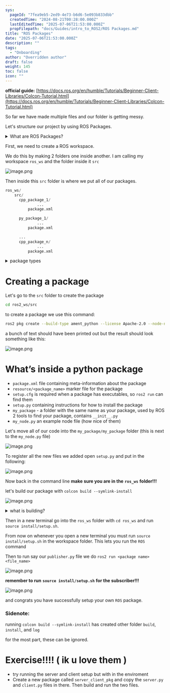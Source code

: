 ```yaml
---
sys:
  pageId: "7fea9eb5-2ed9-4e73-b6d6-5e093b833dbb"
  createdTime: "2024-08-21T00:28:00.000Z"
  lastEditedTime: "2025-07-06T21:53:00.000Z"
  propFilepath: "docs/Guides/intro_to_ROS2/ROS Packages.md"
title: "ROS Packages"
date: "2025-07-06T21:53:00.000Z"
description: ""
tags:
  - "Onboarding"
author: "Overridden author"
draft: false
weight: 145
toc: false
icon: ""
---
```


**official guide:** [https://docs.ros.org/en/humble/Tutorials/Beginner-Client-Libraries/Colcon-Tutorial.html](https://docs.ros.org/en/humble/Tutorials/Beginner-Client-Libraries/Colcon-Tutorial.html)

So far we have made multiple files and our folder is getting messy.

Let's structure our project by using ROS Packages.

<details>
      <summary>What are ROS Packages?</summary>
      ROS Packages are, as the name implies, packages of code that are highly sharable between ROS developers.
  </details>

First, we need to create a ROS workspace.

We do this by making 2 folders one inside another. I am calling my workspace `ros_ws` and the folder inside it `src`

![image.png](https://prod-files-secure.s3.us-west-2.amazonaws.com/d518164a-d88e-44d1-a4ee-3adb3bd8bce0/70706947-fd18-4537-a67b-e12946812d31/image.png?X-Amz-Algorithm=AWS4-HMAC-SHA256&X-Amz-Content-Sha256=UNSIGNED-PAYLOAD&X-Amz-Credential=ASIAZI2LB466VKBV7NH4%2F20250724%2Fus-west-2%2Fs3%2Faws4_request&X-Amz-Date=20250724T200900Z&X-Amz-Expires=3600&X-Amz-Security-Token=IQoJb3JpZ2luX2VjEAwaCXVzLXdlc3QtMiJIMEYCIQCE5Q6%2Btfvpr%2FaGszbzEFQ6T8GqnEJ0g3cxcMWwd8DRpwIhALiytDZWgeQSAuHcD1A89Ym4TqXisOMO4DakwdfvZMGlKv8DCDQQABoMNjM3NDIzMTgzODA1Igzf%2B2pNgERwwIXBJXwq3APIaI%2BBvuPt34yNr28bKy14pOOP04X4ajTJfmnXyAy6ryZKaGK%2FO4P1NI72EHsPN9co%2BFdAfvq8xhgIAXU60ZfXv8vGAVDVL%2B0fuwR7gmkq7x0hMcObZPpGHqVlPJKZqdDzrv%2FM7J12zkgcPwTZ%2BiF3uH6jyEeffJlVrESKdob4Rl1QadrdiTRgBVgaEr6DWnuBxG%2FENotilABcglD0rRsRaaW3IxrZF7QGVVUB1MtNSBd1Fq7Rq5aNfCvqnmKpTN6IKsYi8UHBFrxxsOp0atYuXXTuhYYFhRE6S4HRHJy%2BAP%2BUmR6SX1nehz6PQnPchTLJMWufQLql4u5rzmboZ6WKojzg1H4PVbAAjqtNjQ74YP3MUyOilS1tv1H3qoS7UuPl15a2A%2BMUyyUmyZgKQwrvB9AfVcnlQbIizIKTMC%2FMluXYKGovJloPmufPOCMIrwQ3PjqPb%2FZs%2FTFjXU2THoAxZM3cCwF2CHrnssEABXNAc5Sx5W%2BojtzZt%2BwxaGcUurpV3XzRb8PJpB%2Fbdq3vff5I3gHAKs%2Fu%2BJiBbEHVp2%2FIO6xjKUOvPPuXsTlj38HzAC0EqJW8rBPkHjWi%2FhIcSQ4W9vlDB71fXJik96LQVCdq8IkEy2zg9odNSCtTQDCHj4rEBjqkAcJeQU21re5D82YMY%2BCHHoOrFYMKRdfUhfgPN4gSvqIg4yiF3wWqAaKH8S%2BYWBmM1m8D8JH9bkc%2B0%2FA6Ej0sX99HKXQkHYjb%2FTqHZ%2FryqBIvgvg1vBkTUoP8iq3DjSvd5dmmEh5HegT5mht6VRqmyR%2FzWAJnDT1vfkbFUqmmmL08qImYUL5c%2BDoXjXdsJyvSu2tlbb70NfqObtUEw6ltZ4gL%2F7y2&X-Amz-Signature=e6369fbb2a51667ff3811fbcd06f31ce96128a540efe376e07a3e88109697766&X-Amz-SignedHeaders=host&x-amz-checksum-mode=ENABLED&x-id=GetObject)

Then inside this `src` folder is where we put all of our packages.

```python
ros_ws/
    src/
      cpp_package_1/
		      ...
          package.xml

      py_package_1/
		      ...
          package.xml

      ...
      cpp_package_n/
		      ...
          package.xml

```

<details>

<summary>package types</summary>

packages can be either `C++` or python.

the intern file structure is different for each but for this guide we will stick to creating python packages

</details>

# Creating a package

Let's go to the `src` folder to create the package

```bash
cd ros2_ws/src
```

to create a package we use this command:

```bash
ros2 pkg create --build-type ament_python --license Apache-2.0 --node-name my_node my_package
```

a bunch of text should have been printed out but the result should look something like this:

![image.png](https://prod-files-secure.s3.us-west-2.amazonaws.com/d518164a-d88e-44d1-a4ee-3adb3bd8bce0/e6cf1e3f-8512-4a3e-b131-079f800bf3e8/image.png?X-Amz-Algorithm=AWS4-HMAC-SHA256&X-Amz-Content-Sha256=UNSIGNED-PAYLOAD&X-Amz-Credential=ASIAZI2LB466VKBV7NH4%2F20250724%2Fus-west-2%2Fs3%2Faws4_request&X-Amz-Date=20250724T200900Z&X-Amz-Expires=3600&X-Amz-Security-Token=IQoJb3JpZ2luX2VjEAwaCXVzLXdlc3QtMiJIMEYCIQCE5Q6%2Btfvpr%2FaGszbzEFQ6T8GqnEJ0g3cxcMWwd8DRpwIhALiytDZWgeQSAuHcD1A89Ym4TqXisOMO4DakwdfvZMGlKv8DCDQQABoMNjM3NDIzMTgzODA1Igzf%2B2pNgERwwIXBJXwq3APIaI%2BBvuPt34yNr28bKy14pOOP04X4ajTJfmnXyAy6ryZKaGK%2FO4P1NI72EHsPN9co%2BFdAfvq8xhgIAXU60ZfXv8vGAVDVL%2B0fuwR7gmkq7x0hMcObZPpGHqVlPJKZqdDzrv%2FM7J12zkgcPwTZ%2BiF3uH6jyEeffJlVrESKdob4Rl1QadrdiTRgBVgaEr6DWnuBxG%2FENotilABcglD0rRsRaaW3IxrZF7QGVVUB1MtNSBd1Fq7Rq5aNfCvqnmKpTN6IKsYi8UHBFrxxsOp0atYuXXTuhYYFhRE6S4HRHJy%2BAP%2BUmR6SX1nehz6PQnPchTLJMWufQLql4u5rzmboZ6WKojzg1H4PVbAAjqtNjQ74YP3MUyOilS1tv1H3qoS7UuPl15a2A%2BMUyyUmyZgKQwrvB9AfVcnlQbIizIKTMC%2FMluXYKGovJloPmufPOCMIrwQ3PjqPb%2FZs%2FTFjXU2THoAxZM3cCwF2CHrnssEABXNAc5Sx5W%2BojtzZt%2BwxaGcUurpV3XzRb8PJpB%2Fbdq3vff5I3gHAKs%2Fu%2BJiBbEHVp2%2FIO6xjKUOvPPuXsTlj38HzAC0EqJW8rBPkHjWi%2FhIcSQ4W9vlDB71fXJik96LQVCdq8IkEy2zg9odNSCtTQDCHj4rEBjqkAcJeQU21re5D82YMY%2BCHHoOrFYMKRdfUhfgPN4gSvqIg4yiF3wWqAaKH8S%2BYWBmM1m8D8JH9bkc%2B0%2FA6Ej0sX99HKXQkHYjb%2FTqHZ%2FryqBIvgvg1vBkTUoP8iq3DjSvd5dmmEh5HegT5mht6VRqmyR%2FzWAJnDT1vfkbFUqmmmL08qImYUL5c%2BDoXjXdsJyvSu2tlbb70NfqObtUEw6ltZ4gL%2F7y2&X-Amz-Signature=8ea5b992eb3faa78b92f5c0e020a42749f06c6d86226e23b95d7c25ab3aa7c2b&X-Amz-SignedHeaders=host&x-amz-checksum-mode=ENABLED&x-id=GetObject)

# What’s inside a python package

- `package.xml` file containing meta-information about the package
- `resource/<package_name>` marker file for the package
- `setup.cfg` is required when a package has executables, so `ros2 run` can find them
- `setup.py` containing instructions for how to install the package
- `my_package` - a folder with the same name as your package, used by ROS 2 tools to find your package, contains `__init__.py`
- `my_node.py` an example node file (how nice of them)

Let's move all of our code into the `my_package/my_package` folder (this is next to the `my_node.py` file)

![image.png](https://prod-files-secure.s3.us-west-2.amazonaws.com/d518164a-d88e-44d1-a4ee-3adb3bd8bce0/9ce58f11-0da9-4d3e-b86d-506a9685d378/image.png?X-Amz-Algorithm=AWS4-HMAC-SHA256&X-Amz-Content-Sha256=UNSIGNED-PAYLOAD&X-Amz-Credential=ASIAZI2LB466VKBV7NH4%2F20250724%2Fus-west-2%2Fs3%2Faws4_request&X-Amz-Date=20250724T200900Z&X-Amz-Expires=3600&X-Amz-Security-Token=IQoJb3JpZ2luX2VjEAwaCXVzLXdlc3QtMiJIMEYCIQCE5Q6%2Btfvpr%2FaGszbzEFQ6T8GqnEJ0g3cxcMWwd8DRpwIhALiytDZWgeQSAuHcD1A89Ym4TqXisOMO4DakwdfvZMGlKv8DCDQQABoMNjM3NDIzMTgzODA1Igzf%2B2pNgERwwIXBJXwq3APIaI%2BBvuPt34yNr28bKy14pOOP04X4ajTJfmnXyAy6ryZKaGK%2FO4P1NI72EHsPN9co%2BFdAfvq8xhgIAXU60ZfXv8vGAVDVL%2B0fuwR7gmkq7x0hMcObZPpGHqVlPJKZqdDzrv%2FM7J12zkgcPwTZ%2BiF3uH6jyEeffJlVrESKdob4Rl1QadrdiTRgBVgaEr6DWnuBxG%2FENotilABcglD0rRsRaaW3IxrZF7QGVVUB1MtNSBd1Fq7Rq5aNfCvqnmKpTN6IKsYi8UHBFrxxsOp0atYuXXTuhYYFhRE6S4HRHJy%2BAP%2BUmR6SX1nehz6PQnPchTLJMWufQLql4u5rzmboZ6WKojzg1H4PVbAAjqtNjQ74YP3MUyOilS1tv1H3qoS7UuPl15a2A%2BMUyyUmyZgKQwrvB9AfVcnlQbIizIKTMC%2FMluXYKGovJloPmufPOCMIrwQ3PjqPb%2FZs%2FTFjXU2THoAxZM3cCwF2CHrnssEABXNAc5Sx5W%2BojtzZt%2BwxaGcUurpV3XzRb8PJpB%2Fbdq3vff5I3gHAKs%2Fu%2BJiBbEHVp2%2FIO6xjKUOvPPuXsTlj38HzAC0EqJW8rBPkHjWi%2FhIcSQ4W9vlDB71fXJik96LQVCdq8IkEy2zg9odNSCtTQDCHj4rEBjqkAcJeQU21re5D82YMY%2BCHHoOrFYMKRdfUhfgPN4gSvqIg4yiF3wWqAaKH8S%2BYWBmM1m8D8JH9bkc%2B0%2FA6Ej0sX99HKXQkHYjb%2FTqHZ%2FryqBIvgvg1vBkTUoP8iq3DjSvd5dmmEh5HegT5mht6VRqmyR%2FzWAJnDT1vfkbFUqmmmL08qImYUL5c%2BDoXjXdsJyvSu2tlbb70NfqObtUEw6ltZ4gL%2F7y2&X-Amz-Signature=c155631fecf70e5c57311ac7a118cf1e5d6b48410d2830fe99e6c5acf5ead57a&X-Amz-SignedHeaders=host&x-amz-checksum-mode=ENABLED&x-id=GetObject)

To register all the new files we added open `setup.py` and put in the following:

![image.png](https://prod-files-secure.s3.us-west-2.amazonaws.com/d518164a-d88e-44d1-a4ee-3adb3bd8bce0/1cd7c262-4cae-4496-9d75-c178537d24a2/image.png?X-Amz-Algorithm=AWS4-HMAC-SHA256&X-Amz-Content-Sha256=UNSIGNED-PAYLOAD&X-Amz-Credential=ASIAZI2LB466VKBV7NH4%2F20250724%2Fus-west-2%2Fs3%2Faws4_request&X-Amz-Date=20250724T200900Z&X-Amz-Expires=3600&X-Amz-Security-Token=IQoJb3JpZ2luX2VjEAwaCXVzLXdlc3QtMiJIMEYCIQCE5Q6%2Btfvpr%2FaGszbzEFQ6T8GqnEJ0g3cxcMWwd8DRpwIhALiytDZWgeQSAuHcD1A89Ym4TqXisOMO4DakwdfvZMGlKv8DCDQQABoMNjM3NDIzMTgzODA1Igzf%2B2pNgERwwIXBJXwq3APIaI%2BBvuPt34yNr28bKy14pOOP04X4ajTJfmnXyAy6ryZKaGK%2FO4P1NI72EHsPN9co%2BFdAfvq8xhgIAXU60ZfXv8vGAVDVL%2B0fuwR7gmkq7x0hMcObZPpGHqVlPJKZqdDzrv%2FM7J12zkgcPwTZ%2BiF3uH6jyEeffJlVrESKdob4Rl1QadrdiTRgBVgaEr6DWnuBxG%2FENotilABcglD0rRsRaaW3IxrZF7QGVVUB1MtNSBd1Fq7Rq5aNfCvqnmKpTN6IKsYi8UHBFrxxsOp0atYuXXTuhYYFhRE6S4HRHJy%2BAP%2BUmR6SX1nehz6PQnPchTLJMWufQLql4u5rzmboZ6WKojzg1H4PVbAAjqtNjQ74YP3MUyOilS1tv1H3qoS7UuPl15a2A%2BMUyyUmyZgKQwrvB9AfVcnlQbIizIKTMC%2FMluXYKGovJloPmufPOCMIrwQ3PjqPb%2FZs%2FTFjXU2THoAxZM3cCwF2CHrnssEABXNAc5Sx5W%2BojtzZt%2BwxaGcUurpV3XzRb8PJpB%2Fbdq3vff5I3gHAKs%2Fu%2BJiBbEHVp2%2FIO6xjKUOvPPuXsTlj38HzAC0EqJW8rBPkHjWi%2FhIcSQ4W9vlDB71fXJik96LQVCdq8IkEy2zg9odNSCtTQDCHj4rEBjqkAcJeQU21re5D82YMY%2BCHHoOrFYMKRdfUhfgPN4gSvqIg4yiF3wWqAaKH8S%2BYWBmM1m8D8JH9bkc%2B0%2FA6Ej0sX99HKXQkHYjb%2FTqHZ%2FryqBIvgvg1vBkTUoP8iq3DjSvd5dmmEh5HegT5mht6VRqmyR%2FzWAJnDT1vfkbFUqmmmL08qImYUL5c%2BDoXjXdsJyvSu2tlbb70NfqObtUEw6ltZ4gL%2F7y2&X-Amz-Signature=eaf8059df98cf0394e26688e0bf6abddbad07cf94df815b87a6157d22d3a8273&X-Amz-SignedHeaders=host&x-amz-checksum-mode=ENABLED&x-id=GetObject)

Now back in the command line **make sure you are in the** **`ros_ws`** **folder!!!**

let's build our package with `colcon build --symlink-install`

![image.png](https://prod-files-secure.s3.us-west-2.amazonaws.com/d518164a-d88e-44d1-a4ee-3adb3bd8bce0/2f2a0d27-b173-48fd-b189-5f5c0ce65619/image.png?X-Amz-Algorithm=AWS4-HMAC-SHA256&X-Amz-Content-Sha256=UNSIGNED-PAYLOAD&X-Amz-Credential=ASIAZI2LB466VKBV7NH4%2F20250724%2Fus-west-2%2Fs3%2Faws4_request&X-Amz-Date=20250724T200900Z&X-Amz-Expires=3600&X-Amz-Security-Token=IQoJb3JpZ2luX2VjEAwaCXVzLXdlc3QtMiJIMEYCIQCE5Q6%2Btfvpr%2FaGszbzEFQ6T8GqnEJ0g3cxcMWwd8DRpwIhALiytDZWgeQSAuHcD1A89Ym4TqXisOMO4DakwdfvZMGlKv8DCDQQABoMNjM3NDIzMTgzODA1Igzf%2B2pNgERwwIXBJXwq3APIaI%2BBvuPt34yNr28bKy14pOOP04X4ajTJfmnXyAy6ryZKaGK%2FO4P1NI72EHsPN9co%2BFdAfvq8xhgIAXU60ZfXv8vGAVDVL%2B0fuwR7gmkq7x0hMcObZPpGHqVlPJKZqdDzrv%2FM7J12zkgcPwTZ%2BiF3uH6jyEeffJlVrESKdob4Rl1QadrdiTRgBVgaEr6DWnuBxG%2FENotilABcglD0rRsRaaW3IxrZF7QGVVUB1MtNSBd1Fq7Rq5aNfCvqnmKpTN6IKsYi8UHBFrxxsOp0atYuXXTuhYYFhRE6S4HRHJy%2BAP%2BUmR6SX1nehz6PQnPchTLJMWufQLql4u5rzmboZ6WKojzg1H4PVbAAjqtNjQ74YP3MUyOilS1tv1H3qoS7UuPl15a2A%2BMUyyUmyZgKQwrvB9AfVcnlQbIizIKTMC%2FMluXYKGovJloPmufPOCMIrwQ3PjqPb%2FZs%2FTFjXU2THoAxZM3cCwF2CHrnssEABXNAc5Sx5W%2BojtzZt%2BwxaGcUurpV3XzRb8PJpB%2Fbdq3vff5I3gHAKs%2Fu%2BJiBbEHVp2%2FIO6xjKUOvPPuXsTlj38HzAC0EqJW8rBPkHjWi%2FhIcSQ4W9vlDB71fXJik96LQVCdq8IkEy2zg9odNSCtTQDCHj4rEBjqkAcJeQU21re5D82YMY%2BCHHoOrFYMKRdfUhfgPN4gSvqIg4yiF3wWqAaKH8S%2BYWBmM1m8D8JH9bkc%2B0%2FA6Ej0sX99HKXQkHYjb%2FTqHZ%2FryqBIvgvg1vBkTUoP8iq3DjSvd5dmmEh5HegT5mht6VRqmyR%2FzWAJnDT1vfkbFUqmmmL08qImYUL5c%2BDoXjXdsJyvSu2tlbb70NfqObtUEw6ltZ4gL%2F7y2&X-Amz-Signature=693fb218a06f75757f094a7ab697ca9ef59869bfac8e60850bff2ff5b9eec164&X-Amz-SignedHeaders=host&x-amz-checksum-mode=ENABLED&x-id=GetObject)

<details>

<summary>what is building?</summary>

if you are a CS major at Rose-Hulman you will learn the answer to this in CSSE132

but TLDR; is it combines all the code files into one program that can be run easily 

</details>

Then in a new terminal go into the `ros_ws` folder with `cd ros_ws` and run `source install/setup.sh`. 

From now on whenever you open a new terminal you must run `source install/setup.sh` in the workspace folder. This lets you run the `ROS` command

Then to run say our `publisher.py` file we do `ros2 run <package name> <file_name>`

![image.png](https://prod-files-secure.s3.us-west-2.amazonaws.com/d518164a-d88e-44d1-a4ee-3adb3bd8bce0/4f4b1219-3a44-4632-aa0a-ce3471699f59/image.png?X-Amz-Algorithm=AWS4-HMAC-SHA256&X-Amz-Content-Sha256=UNSIGNED-PAYLOAD&X-Amz-Credential=ASIAZI2LB466VKBV7NH4%2F20250724%2Fus-west-2%2Fs3%2Faws4_request&X-Amz-Date=20250724T200900Z&X-Amz-Expires=3600&X-Amz-Security-Token=IQoJb3JpZ2luX2VjEAwaCXVzLXdlc3QtMiJIMEYCIQCE5Q6%2Btfvpr%2FaGszbzEFQ6T8GqnEJ0g3cxcMWwd8DRpwIhALiytDZWgeQSAuHcD1A89Ym4TqXisOMO4DakwdfvZMGlKv8DCDQQABoMNjM3NDIzMTgzODA1Igzf%2B2pNgERwwIXBJXwq3APIaI%2BBvuPt34yNr28bKy14pOOP04X4ajTJfmnXyAy6ryZKaGK%2FO4P1NI72EHsPN9co%2BFdAfvq8xhgIAXU60ZfXv8vGAVDVL%2B0fuwR7gmkq7x0hMcObZPpGHqVlPJKZqdDzrv%2FM7J12zkgcPwTZ%2BiF3uH6jyEeffJlVrESKdob4Rl1QadrdiTRgBVgaEr6DWnuBxG%2FENotilABcglD0rRsRaaW3IxrZF7QGVVUB1MtNSBd1Fq7Rq5aNfCvqnmKpTN6IKsYi8UHBFrxxsOp0atYuXXTuhYYFhRE6S4HRHJy%2BAP%2BUmR6SX1nehz6PQnPchTLJMWufQLql4u5rzmboZ6WKojzg1H4PVbAAjqtNjQ74YP3MUyOilS1tv1H3qoS7UuPl15a2A%2BMUyyUmyZgKQwrvB9AfVcnlQbIizIKTMC%2FMluXYKGovJloPmufPOCMIrwQ3PjqPb%2FZs%2FTFjXU2THoAxZM3cCwF2CHrnssEABXNAc5Sx5W%2BojtzZt%2BwxaGcUurpV3XzRb8PJpB%2Fbdq3vff5I3gHAKs%2Fu%2BJiBbEHVp2%2FIO6xjKUOvPPuXsTlj38HzAC0EqJW8rBPkHjWi%2FhIcSQ4W9vlDB71fXJik96LQVCdq8IkEy2zg9odNSCtTQDCHj4rEBjqkAcJeQU21re5D82YMY%2BCHHoOrFYMKRdfUhfgPN4gSvqIg4yiF3wWqAaKH8S%2BYWBmM1m8D8JH9bkc%2B0%2FA6Ej0sX99HKXQkHYjb%2FTqHZ%2FryqBIvgvg1vBkTUoP8iq3DjSvd5dmmEh5HegT5mht6VRqmyR%2FzWAJnDT1vfkbFUqmmmL08qImYUL5c%2BDoXjXdsJyvSu2tlbb70NfqObtUEw6ltZ4gL%2F7y2&X-Amz-Signature=1eaa4ee42c91b72ccc4a8b8b426f921236bbc4622acd6794a5292ecaf7cc56fd&X-Amz-SignedHeaders=host&x-amz-checksum-mode=ENABLED&x-id=GetObject)

**remember to run** **`source install/setup.sh`** **for the subscriber!!!**

![image.png](https://prod-files-secure.s3.us-west-2.amazonaws.com/d518164a-d88e-44d1-a4ee-3adb3bd8bce0/02121119-dad4-49ec-8356-c956108b4243/image.png?X-Amz-Algorithm=AWS4-HMAC-SHA256&X-Amz-Content-Sha256=UNSIGNED-PAYLOAD&X-Amz-Credential=ASIAZI2LB466VKBV7NH4%2F20250724%2Fus-west-2%2Fs3%2Faws4_request&X-Amz-Date=20250724T200900Z&X-Amz-Expires=3600&X-Amz-Security-Token=IQoJb3JpZ2luX2VjEAwaCXVzLXdlc3QtMiJIMEYCIQCE5Q6%2Btfvpr%2FaGszbzEFQ6T8GqnEJ0g3cxcMWwd8DRpwIhALiytDZWgeQSAuHcD1A89Ym4TqXisOMO4DakwdfvZMGlKv8DCDQQABoMNjM3NDIzMTgzODA1Igzf%2B2pNgERwwIXBJXwq3APIaI%2BBvuPt34yNr28bKy14pOOP04X4ajTJfmnXyAy6ryZKaGK%2FO4P1NI72EHsPN9co%2BFdAfvq8xhgIAXU60ZfXv8vGAVDVL%2B0fuwR7gmkq7x0hMcObZPpGHqVlPJKZqdDzrv%2FM7J12zkgcPwTZ%2BiF3uH6jyEeffJlVrESKdob4Rl1QadrdiTRgBVgaEr6DWnuBxG%2FENotilABcglD0rRsRaaW3IxrZF7QGVVUB1MtNSBd1Fq7Rq5aNfCvqnmKpTN6IKsYi8UHBFrxxsOp0atYuXXTuhYYFhRE6S4HRHJy%2BAP%2BUmR6SX1nehz6PQnPchTLJMWufQLql4u5rzmboZ6WKojzg1H4PVbAAjqtNjQ74YP3MUyOilS1tv1H3qoS7UuPl15a2A%2BMUyyUmyZgKQwrvB9AfVcnlQbIizIKTMC%2FMluXYKGovJloPmufPOCMIrwQ3PjqPb%2FZs%2FTFjXU2THoAxZM3cCwF2CHrnssEABXNAc5Sx5W%2BojtzZt%2BwxaGcUurpV3XzRb8PJpB%2Fbdq3vff5I3gHAKs%2Fu%2BJiBbEHVp2%2FIO6xjKUOvPPuXsTlj38HzAC0EqJW8rBPkHjWi%2FhIcSQ4W9vlDB71fXJik96LQVCdq8IkEy2zg9odNSCtTQDCHj4rEBjqkAcJeQU21re5D82YMY%2BCHHoOrFYMKRdfUhfgPN4gSvqIg4yiF3wWqAaKH8S%2BYWBmM1m8D8JH9bkc%2B0%2FA6Ej0sX99HKXQkHYjb%2FTqHZ%2FryqBIvgvg1vBkTUoP8iq3DjSvd5dmmEh5HegT5mht6VRqmyR%2FzWAJnDT1vfkbFUqmmmL08qImYUL5c%2BDoXjXdsJyvSu2tlbb70NfqObtUEw6ltZ4gL%2F7y2&X-Amz-Signature=95f1357d83a3d701eef3f836624e3a97a48bd0af9c8421507ccc02bab192b88c&X-Amz-SignedHeaders=host&x-amz-checksum-mode=ENABLED&x-id=GetObject)

and congrats you have successfully setup your own `ROS` package.

### Sidenote:

running `colcon build --symlink-install` has created other folder `build`, `install`, and `log`

for the most part, these can be ignored.

# Exercise!!!! ( ik u love them )

- try running the server and client setup but with in the enviroment
- Create a new package called `server_client_pkg` and copy the `server.py` and `client.py` files in there. Then build and run the two files.
